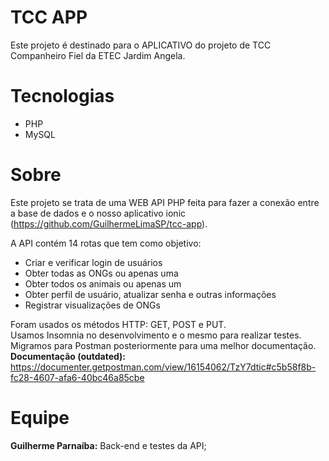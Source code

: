 # TCC APP
Este projeto é destinado para o APLICATIVO do projeto de TCC Companheiro Fiel da ETEC Jardim Angela.<br>

# Tecnologias
- PHP
- MySQL

# Sobre
Este projeto se trata de uma WEB API PHP feita para fazer a conexão entre a base de dados e o nosso aplicativo ionic (https://github.com/GuilhermeLimaSP/tcc-app). 

A API contém 14 rotas que tem como objetivo:
- Criar e verificar login de usuários
- Obter todas as ONGs ou apenas uma
- Obter todos os animais ou apenas um
- Obter perfil de usuário, atualizar senha e outras informações
- Registrar visualizações de ONGs

Foram usados os métodos HTTP:  GET, POST e PUT.<br>
Usamos Insomnia no desenvolvimento e o mesmo para realizar testes.<br>
Migramos para Postman posteriormente para uma melhor documentação.<br>
<b>Documentação (outdated):  </b>https://documenter.getpostman.com/view/16154062/TzY7dtic#c5b58f8b-fc28-4607-afa6-40bc46a85cbe


# Equipe
<b>Guilherme Parnaíba:</b> Back-end e testes da API;<br>
